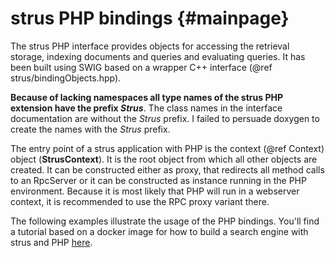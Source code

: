 strus PHP bindings	 {#mainpage}
==================

The strus PHP interface provides objects for accessing the 
retrieval storage, indexing documents and queries and evaluating queries.
It has been built using SWIG based on a wrapper C++ interface (@ref strus/bindingObjects.hpp).

<b>Because of lacking namespaces all type names of the strus PHP extension have the prefix <i>Strus</i></b>.
The class names in the interface documentation are without the <i>Strus</i> prefix. 
I failed to persuade doxygen to create the names with the <i>Strus</i> prefix.

The entry point of a strus application with PHP is the context (@ref Context) object (<b>StrusContext</b>).
It is the root object from which all other objects are created.
It can be constructed either as proxy, that redirects all method calls to an RpcServer
or it can be constructed as instance running in the PHP environment.
Because it is most likely that PHP will run in a webserver context, it is recommended
to use the RPC proxy variant there.

The following examples illustrate the usage of the PHP bindings.
You'll find a tutorial based on a docker image for how to build a search engine with strus and PHP <a href="http://www.codeproject.com/Articles/1009582/Building-a-search-engine-with-Strus-tutorial">here</a>.


